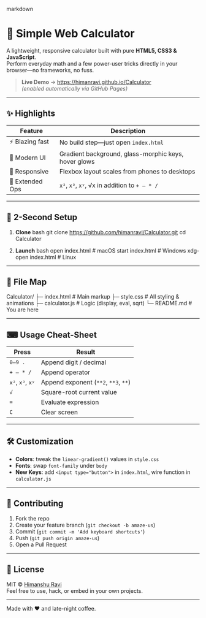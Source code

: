 markdown
# 🧮 Simple Web Calculator

A lightweight, responsive calculator built with pure **HTML5, CSS3 & JavaScript**.  
Perform everyday math and a few power-user tricks directly in your browser—no frameworks, no fuss.

> **Live Demo** → https://himanravi.github.io/Calculator  
> _(enabled automatically via GitHub Pages)_

---

## ✨ Highlights

| Feature        | Description                                           |
|----------------|-------------------------------------------------------|
| ⚡ Blazing fast | No build step—just open `index.html`                 |
| 🎨 Modern UI   | Gradient background, glass-morphic keys, hover glows |
| 📱 Responsive  | Flexbox layout scales from phones to desktops        |
| 🔢 Extended Ops| `x²`, `x³`, `xʸ`, √x in addition to `+ – * /`        |

---

## 🚀 2-Second Setup

1. **Clone**
   bash
   git clone https://github.com/himanravi/Calculator.git
   cd Calculator
   
2. **Launch**
   bash
   open index.html        # macOS
   start index.html       # Windows
   xdg-open index.html    # Linux
   

---

## 📂 File Map

Calculator/
├─ index.html      # Main markup
├─ style.css       # All styling & animations
├─ calculator.js   # Logic (display, eval, sqrt)
└─ README.md       # You are here


---

## ⌨ Usage Cheat-Sheet

| Press           | Result                                 |
|-----------------|----------------------------------------|
| `0–9 .`         | Append digit / decimal                 |
| `+ – * /`       | Append operator                        |
| `x²`, `x³`, `xʸ`| Append exponent (`**2`, `**3`, `**`)  |
| `√`             | Square-root current value              |
| `=`             | Evaluate expression                    |
| `C`             | Clear screen                           |

---

## 🛠 Customization

- **Colors**: tweak the `linear-gradient()` values in `style.css`
- **Fonts**: swap `font-family` under `body`
- **New Keys**: add `<input type="button">` in `index.html`, wire function in `calculator.js`

---

## 🤝 Contributing

1. Fork the repo
2. Create your feature branch (`git checkout -b amaze-us`)
3. Commit (`git commit -m 'Add keyboard shortcuts'`)
4. Push (`git push origin amaze-us`)
5. Open a Pull Request

---

## 📄 License

MIT © [Himanshu Ravi](https://github.com/himanravi)  
Feel free to use, hack, or embed in your own projects.

---

Made with ❤ and late-night coffee.